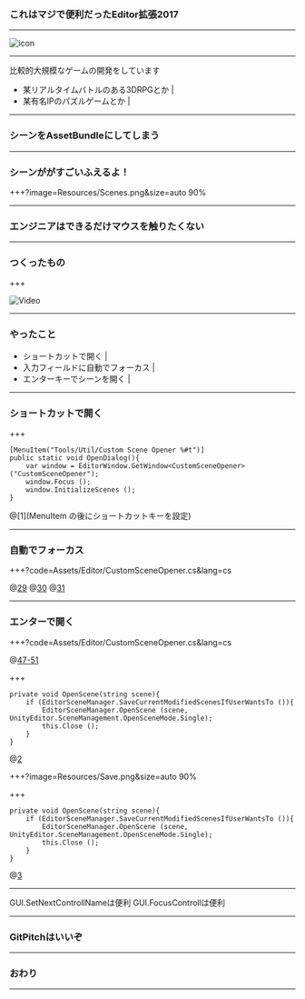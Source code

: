 ### これはマジで便利だったEditor拡張2017
---

![icon](https://github.com/K-U-.png)

---

比較的大規模なゲームの開発をしています
- 某リアルタイムバトルのある3DRPGとか |
- 某有名IPのパズルゲームとか |

---

### シーンをAssetBundleにしてしまう

---

### シーンががすごいふえるよ！
+++?image=Resources/Scenes.png&size=auto 90%

---

### エンジニアはできるだけマウスを触りたくない

---

### つくったもの

+++

![Video](https://player.vimeo.com/video/246468229)

---

### やったこと

- ショートカットで開く |
- 入力フィールドに自動でフォーカス |
- エンターキーでシーンを開く |

---

### ショートカットで開く

+++

```
[MenuItem("Tools/Util/Custom Scene Opener %#t")]
public static void OpenDialog(){
    var window = EditorWindow.GetWindow<CustomSceneOpener> ("CustomSceneOpener");
    window.Focus ();
    window.InitializeScenes ();
}
```

@[1](MenuItem の後にショートカットキーを設定)

---

### 自動でフォーカス

+++?code=Assets/Editor/CustomSceneOpener.cs&lang=cs

@[29](GUIに名前をつける)
@[30](GUIを生成する)
@[31](名前を指定してフォーカスする)

---

### エンターで開く

+++?code=Assets/Editor/CustomSceneOpener.cs&lang=cs

@[47-51](キー入力を見てひらく)

+++

```
private void OpenScene(string scene){
    if (EditorSceneManager.SaveCurrentModifiedScenesIfUserWantsTo ()){
        EditorSceneManager.OpenScene (scene, UnityEditor.SceneManagement.OpenSceneMode.Single);
        this.Close ();
    }
}
```

@[2](変更を保存するか確認するダイアログを表示する)

+++?image=Resources/Save.png&size=auto 90%

+++

```
private void OpenScene(string scene){
    if (EditorSceneManager.SaveCurrentModifiedScenesIfUserWantsTo ()){
        EditorSceneManager.OpenScene (scene, UnityEditor.SceneManagement.OpenSceneMode.Single);
        this.Close ();
    }
}
```
@[3](キャンセル以外でtrueなので実際に保存する)

---

GUI.SetNextControllNameは便利
GUI.FocusControllは便利

---

### GitPitchはいいぞ

---

### おわり

---
